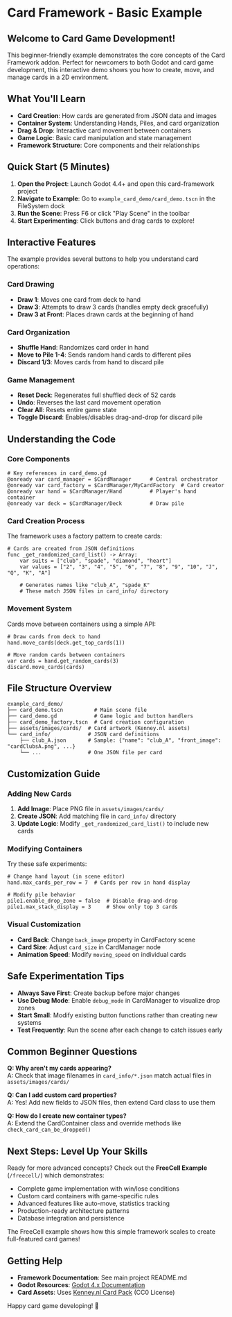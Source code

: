 # Card Framework - Basic Example

## Welcome to Card Game Development!

This beginner-friendly example demonstrates the core concepts of the Card Framework addon. Perfect for newcomers to both Godot and card game development, this interactive demo shows you how to create, move, and manage cards in a 2D environment.

## What You'll Learn

- **Card Creation**: How cards are generated from JSON data and images
- **Container System**: Understanding Hands, Piles, and card organization
- **Drag & Drop**: Interactive card movement between containers
- **Game Logic**: Basic card manipulation and state management
- **Framework Structure**: Core components and their relationships

## Quick Start (5 Minutes)

1. **Open the Project**: Launch Godot 4.4+ and open this card-framework project
2. **Navigate to Example**: Go to `example_card_demo/card_demo.tscn` in the FileSystem dock
3. **Run the Scene**: Press F6 or click "Play Scene" in the toolbar
4. **Start Experimenting**: Click buttons and drag cards to explore!

## Interactive Features

The example provides several buttons to help you understand card operations:

### Card Drawing
- **Draw 1**: Moves one card from deck to hand
- **Draw 3**: Attempts to draw 3 cards (handles empty deck gracefully)  
- **Draw 3 at Front**: Places drawn cards at the beginning of hand

### Card Organization  
- **Shuffle Hand**: Randomizes card order in hand
- **Move to Pile 1-4**: Sends random hand cards to different piles
- **Discard 1/3**: Moves cards from hand to discard pile

### Game Management
- **Reset Deck**: Regenerates full shuffled deck of 52 cards
- **Undo**: Reverses the last card movement operation
- **Clear All**: Resets entire game state
- **Toggle Discard**: Enables/disables drag-and-drop for discard pile

## Understanding the Code

### Core Components

```gdscript
# Key references in card_demo.gd
@onready var card_manager = $CardManager      # Central orchestrator
@onready var card_factory = $CardManager/MyCardFactory  # Card creator
@onready var hand = $CardManager/Hand         # Player's hand container
@onready var deck = $CardManager/Deck         # Draw pile
```

### Card Creation Process

The framework uses a factory pattern to create cards:

```gdscript
# Cards are created from JSON definitions
func _get_randomized_card_list() -> Array:
    var suits = ["club", "spade", "diamond", "heart"] 
    var values = ["2", "3", "4", "5", "6", "7", "8", "9", "10", "J", "Q", "K", "A"]
    
    # Generates names like "club_A", "spade_K" 
    # These match JSON files in card_info/ directory
```

### Movement System

Cards move between containers using a simple API:

```gdscript
# Draw cards from deck to hand
hand.move_cards(deck.get_top_cards(1))

# Move random cards between containers
var cards = hand.get_random_cards(3)
discard.move_cards(cards)
```

## File Structure Overview

```
example_card_demo/
├── card_demo.tscn          # Main scene file
├── card_demo.gd            # Game logic and button handlers  
├── card_demo_factory.tscn  # Card creation configuration
├── assets/images/cards/  # Card artwork (Kenney.nl assets)
└── card_info/            # JSON card definitions
    ├── club_A.json       # Sample: {"name": "club_A", "front_image": "cardClubsA.png", ...}
    └── ...               # One JSON file per card
```

## Customization Guide

### Adding New Cards

1. **Add Image**: Place PNG file in `assets/images/cards/`
2. **Create JSON**: Add matching file in `card_info/` directory
3. **Update Logic**: Modify `_get_randomized_card_list()` to include new cards

### Modifying Containers

Try these safe experiments:

```gdscript
# Change hand layout (in scene editor)
hand.max_cards_per_row = 7  # Cards per row in hand display

# Modify pile behavior  
pile1.enable_drop_zone = false  # Disable drag-and-drop
pile1.max_stack_display = 3     # Show only top 3 cards
```

### Visual Customization

- **Card Back**: Change `back_image` property in CardFactory scene
- **Card Size**: Adjust `card_size` in CardManager node  
- **Animation Speed**: Modify `moving_speed` on individual cards

## Safe Experimentation Tips

- **Always Save First**: Create backup before major changes
- **Use Debug Mode**: Enable `debug_mode` in CardManager to visualize drop zones
- **Start Small**: Modify existing button functions rather than creating new systems
- **Test Frequently**: Run the scene after each change to catch issues early

## Common Beginner Questions

**Q: Why aren't my cards appearing?**  
A: Check that image filenames in `card_info/*.json` match actual files in `assets/images/cards/`

**Q: Can I add custom card properties?**  
A: Yes! Add new fields to JSON files, then extend Card class to use them

**Q: How do I create new container types?**  
A: Extend the CardContainer class and override methods like `check_card_can_be_dropped()`

## Next Steps: Level Up Your Skills

Ready for more advanced concepts? Check out the **FreeCell Example** (`/freecell/`) which demonstrates:

- Complete game implementation with win/lose conditions
- Custom card containers with game-specific rules
- Advanced features like auto-move, statistics tracking
- Production-ready architecture patterns
- Database integration and persistence

The FreeCell example shows how this simple framework scales to create full-featured card games!

## Getting Help

- **Framework Documentation**: See main project README.md
- **Godot Resources**: [Godot 4.x Documentation](https://docs.godotengine.org/)
- **Card Assets**: Uses [Kenney.nl Card Pack](https://www.kenney.nl/assets/boardgame-pack) (CC0 License)

Happy card game developing! 🎴
